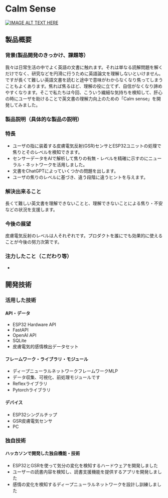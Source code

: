 # Calm Sense
[![IMAGE ALT TEXT HERE](https://jphacks.com/wp-content/uploads/2024/07/JPHACKS2024_ogp.jpg)](https://www.youtube.com/watch?v=DZXUkEj-CSI)
## 製品概要
### 背景(製品開発のきっかけ、課題等）
我々は日常生活の中でよく英語の文書に触れます。それは単なる読解問題を解くだけでなく、研究などを円滑に行うために英語論文を理解しないといけません。ですが長くて難しい英語文書を読むと途中で意味がわからなくなり焦ってしまうこともよくあります。焦れば焦るほど、理解の役に立てず、自信がなくなり諦めやすくなります。そこで私たちは今回、こういう繊細な気持ちを検知して、肝心の時にユーザを助けることで英文書の理解力向上のための「Calm sense」を開発してみました。

### 製品説明（具体的な製品の説明）
### 特長
* ユーザの指に装着する皮膚電気反射(GSR)センサとESP32ユニットの処理で焦りとそのレベルを検知できます。
* センサーデータをAIで解析して焦りの有無・レベルを精確に示すのにニューラル・ネットワークを活用しました。
* 文書をChatGPTによっていくつかの問題を出します。
* ユーザの焦りのレベルに基づき、違う段階に違うヒントを与えます。

### 解決出来ること
長くて難しい英文書を理解できないことと、理解できないことによる焦り・不安などの状況を支援します。

### 今後の展望
皮膚電気反射のレベルは人それぞれです。プロダクトを誰にでも効果的に使えることが今後の努力次第です。

### 注力したこと（こだわり等）
*


## 開発技術
### 活用した技術
#### API・データ
* ESP32 Hardware API
* FastAPI
* OpenAI API
* SQLite
* 皮膚電気的感情検出データセット
#### フレームワーク・ライブラリ・モジュール
* ディープニューラルネットワークフレームワークMLP
* データ収集、可視化、前処理モジュールです
* Reflexライブラリ
* Pytorchライブラリ
#### デバイス
* ESP32シングルチップ
* GSR皮膚電気センサ
* PC

### 独自技術
#### ハッカソンで開発した独自機能・技術
* ESP32とGSRを使って気分の変化を検知するハードウェアを開発しました
* ユーザーの読書内容を検知し、読書支援機能を提供するアプリを開発しました
* 感情の変化を検知するディープニューラルネットワークを設計し訓練しました